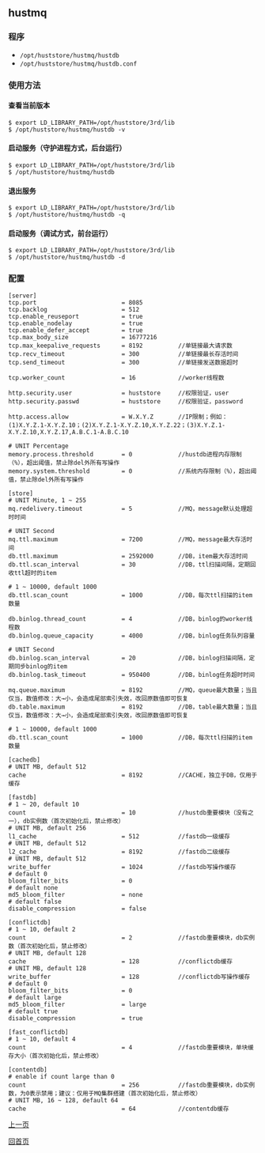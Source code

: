 hustmq
--

### 程序 ###

* `/opt/huststore/hustmq/hustdb`
* `/opt/huststore/hustmq/hustdb.conf`

### 使用方法 ###

#### 查看当前版本 ####

    $ export LD_LIBRARY_PATH=/opt/huststore/3rd/lib
    $ /opt/huststore/hustmq/hustdb -v

#### 启动服务（守护进程方式，后台运行） ####

    $ export LD_LIBRARY_PATH=/opt/huststore/3rd/lib
    $ /opt/huststore/hustmq/hustdb

#### 退出服务 ####

    $ export LD_LIBRARY_PATH=/opt/huststore/3rd/lib
    $ /opt/huststore/hustmq/hustdb -q

#### 启动服务（调试方式，前台运行） ####

    $ export LD_LIBRARY_PATH=/opt/huststore/3rd/lib
    $ /opt/huststore/hustmq/hustdb -d

### 配置 ###

    [server]
    tcp.port                        = 8085
    tcp.backlog                     = 512
    tcp.enable_reuseport            = true
    tcp.enable_nodelay              = true
    tcp.enable_defer_accept         = true
    tcp.max_body_size               = 16777216
    tcp.max_keepalive_requests      = 8192          //单链接最大请求数 
    tcp.recv_timeout                = 300           //单链接最长存活时间
    tcp.send_timeout                = 300           //单链接发送数据超时

    tcp.worker_count                = 16            //worker线程数

    http.security.user              = huststore     //权限验证，user
    http.security.passwd            = huststore     //权限验证，password

    http.access.allow               = W.X.Y.Z       //IP限制；例如：(1)X.Y.Z.1-X.Y.Z.10；(2)X.Y.Z.1-X.Y.Z.10,X.Y.Z.22；(3)X.Y.Z.1-X.Y.Z.10,X.Y.Z.17,A.B.C.1-A.B.C.10

    # UNIT Percentage
    memory.process.threshold        = 0             //hustdb进程内存限制（%），超出阈值，禁止除del外所有写操作
    memory.system.threshold         = 0             //系统内存限制（%），超出阈值，禁止除del外所有写操作

    [store]
    # UNIT Minute, 1 ~ 255
    mq.redelivery.timeout           = 5             //MQ，message默认处理超时时间

    # UNIT Second
    mq.ttl.maximum                  = 7200          //MQ，message最大存活时间
    db.ttl.maximum                  = 2592000       //DB，item最大存活时间
    db.ttl.scan_interval            = 30            //DB，ttl扫描间隔，定期回收ttl超时的item

    # 1 ~ 10000, default 1000
    db.ttl.scan_count               = 1000          //DB，每次ttl扫描的item数量

    db.binlog.thread_count          = 4             //DB，binlog的worker线程数
    db.binlog.queue_capacity        = 4000          //DB，binlog任务队列容量

    # UNIT Second
    db.binlog.scan_interval         = 20            //DB，binlog扫描间隔，定期同步binlog的item
    db.binlog.task_timeout          = 950400        //DB，binlog任务超时时间

    mq.queue.maximum                = 8192          //MQ，queue最大数量；当且仅当，数值修改：大→小，会造成尾部索引失效，改回原数值即可恢复
    db.table.maximum                = 8192          //DB，table最大数量；当且仅当，数值修改：大→小，会造成尾部索引失效，改回原数值即可恢复

    # 1 ~ 10000, default 1000
    db.ttl.scan_count               = 1000          //DB，每次ttl扫描的item数量

    [cachedb]
    # UNIT MB, default 512
    cache                           = 8192          //CACHE，独立于DB，仅用于缓存

    [fastdb]
    # 1 ~ 20, default 10
    count                           = 10            //hustdb重要模块（没有之一），db实例数（首次初始化后，禁止修改）
    # UNIT MB, default 256
    l1_cache                        = 512           //fastdb一级缓存
    # UNIT MB, default 512
    l2_cache                        = 8192          //fastdb二级缓存
    # UNIT MB, default 512
    write_buffer                    = 1024          //fastdb写操作缓存
    # default 0
    bloom_filter_bits               = 0
    # default none
    md5_bloom_filter                = none
    # default false
    disable_compression             = false

    [conflictdb]
    # 1 ~ 10, default 2
    count                           = 2             //fastdb重要模块，db实例数（首次初始化后，禁止修改）
    # UNIT MB, default 128
    cache                           = 128           //conflictdb缓存
    # UNIT MB, default 128
    write_buffer                    = 128           //conflictdb写操作缓存
    # default 0
    bloom_filter_bits               = 0
    # default large
    md5_bloom_filter                = large
    # default true
    disable_compression             = true

    [fast_conflictdb]
    # 1 ~ 10, default 4
    count                           = 4             //fastdb重要模块，单块缓存大小（首次初始化后，禁止修改）

    [contentdb]
    # enable if count large than 0
    count                           = 256           //fastdb重要模块，db实例数，为0表示禁用；建议：仅用于MQ集群搭建（首次初始化后，禁止修改）
    # UNIT MB, 16 ~ 128, default 64
    cache                           = 64            //contentdb缓存

[上一页](../index.md)

[回首页](../../index.md)